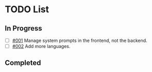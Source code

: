 # TODO List
## In Progress
- [ ] [#001](TODO/001.md) Manage system prompts in the frontend, not the backend.
- [ ] [#002](TODO/002.md) Add more languages.

## Completed